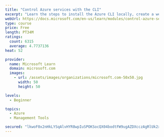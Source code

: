 ```yaml
---
title: "Control Azure services with the CLI"
excerpt: "Learn the steps to install the Azure CLI locally, create a website, and manage Azure resources using the CLI."
webUrl: https://docs.microsoft.com/en-us/learn/modules/control-azure-services-with-cli/
type: course
price: Free
length: PT34M
ratings:
  count: 6315
  average: 4.7737136
heat: 52

provider:
  name: Microsoft Learn
  domain: microsoft.com
  images:
    - url: /assets/images/organizations/microsoft.com-50x50.jpg
      width: 50
      height: 50

levels:
  - Beginner

topics:
  - Azure
  - Management Tools

secured: "lkwoF0x2nHkLYSqAlvHYR8wpIuSPOKSocQX04bodtFW9ugAZDXcczAgRlUk2xXDf8T8b00ULza0JValywVeJ6iGoV8HOx0EZv9QSDJeqtUTWWxJDKUwXCqsH76fuFl9/g+kF4WyVUcg6vXAz01xtckdl474uQg2TgHyYP+pin7fqbbko+tVAbI8+UJBE4oJnnNhcAV7NSwqgsZsVNvXvXZsqj+gLxQIaQ9hdZQXedMMETp9+Ox3LJf+r3ZVdUuNsu9PPGg4qcFFhIgIbpp2iCS80Yx4yVcDjX4rLh29dEbvOq2bI6Hojx962xLAqRcLwEaAlwvqRpjgR+8D3ph1AHgWFGBL6JBkDa38i0+dJcvS47rsEyzVokwjxE26qMol9sdWUG4Cpo33ZtG//qY95IxRJhVcaQ1MRvlfwc+RLiv4=;onUtlB8PlZ2jqmH1Gcyzag=="
---
```


